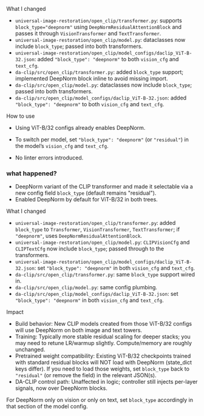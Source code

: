 What I changed
- `universal-image-restoration/open_clip/transformer.py`: supports `block_type="deepnorm"` using `DeepNormResidualAttentionBlock` and passes it through `VisionTransformer` and `TextTransformer`.
- `universal-image-restoration/open_clip/model.py`: dataclasses now include `block_type`; passed into both transformers.
- `universal-image-restoration/open_clip/model_configs/daclip_ViT-B-32.json`: added `"block_type": "deepnorm"` to both `vision_cfg` and `text_cfg`.
- `da-clip/src/open_clip/transformer.py`: added `block_type` support; implemented DeepNorm block inline to avoid missing import.
- `da-clip/src/open_clip/model.py`: dataclasses now include `block_type`; passed into both transformers.
- `da-clip/src/open_clip/model_configs/daclip_ViT-B-32.json`: added `"block_type": "deepnorm"` to both `vision_cfg` and `text_cfg`.

How to use
- Using ViT-B/32 configs already enables DeepNorm.
- To switch per model, set `"block_type": "deepnorm"` (or `"residual"`) in the model’s `vision_cfg` and `text_cfg`.

- No linter errors introduced.



### what happened?
- DeepNorm variant of the CLIP transformer and made it selectable via a new config field `block_type` (default remains "residual").
- Enabled DeepNorm by default for ViT-B/32 in both trees.

What I changed
- `universal-image-restoration/open_clip/transformer.py`: added `block_type` to `Transformer`, `VisionTransformer`, `TextTransformer`; if `"deepnorm"`, uses `DeepNormResidualAttentionBlock`.
- `universal-image-restoration/open_clip/model.py`: `CLIPVisionCfg` and `CLIPTextCfg` now include `block_type`; passed through to the transformers.
- `universal-image-restoration/open_clip/model_configs/daclip_ViT-B-32.json`: set `"block_type": "deepnorm"` in both `vision_cfg` and `text_cfg`.
- `da-clip/src/open_clip/transformer.py`: same `block_type` support wired in.
- `da-clip/src/open_clip/model.py`: same config plumbing.
- `da-clip/src/open_clip/model_configs/daclip_ViT-B-32.json`: set `"block_type": "deepnorm"` in both `vision_cfg` and `text_cfg`.

Impact
- Build behavior: New CLIP models created from those ViT-B/32 configs will use DeepNorm on both image and text towers.
- Training: Typically more stable residual scaling for deeper stacks; you may need to retune LR/warmup slightly. Compute/memory are roughly unchanged.
- Pretrained weight compatibility: Existing ViT-B/32 checkpoints trained with standard residual blocks will NOT load with DeepNorm (state_dict keys differ). If you need to load those weights, set `block_type` back to `"residual"` (or remove the field) in the relevant JSON(s).
- DA-CLIP control path: Unaffected in logic; controller still injects per-layer signals, now over DeepNorm blocks.

For DeepNorm only on vision or only on text, set `block_type` accordingly in that section of the model config.
